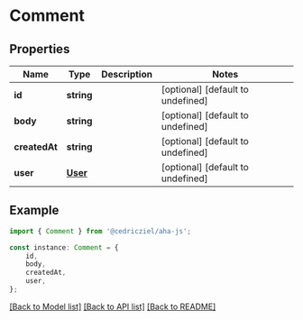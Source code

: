 # Comment


## Properties

Name | Type | Description | Notes
------------ | ------------- | ------------- | -------------
**id** | **string** |  | [optional] [default to undefined]
**body** | **string** |  | [optional] [default to undefined]
**createdAt** | **string** |  | [optional] [default to undefined]
**user** | [**User**](User.md) |  | [optional] [default to undefined]

## Example

```typescript
import { Comment } from '@cedricziel/aha-js';

const instance: Comment = {
    id,
    body,
    createdAt,
    user,
};
```

[[Back to Model list]](../README.md#documentation-for-models) [[Back to API list]](../README.md#documentation-for-api-endpoints) [[Back to README]](../README.md)
